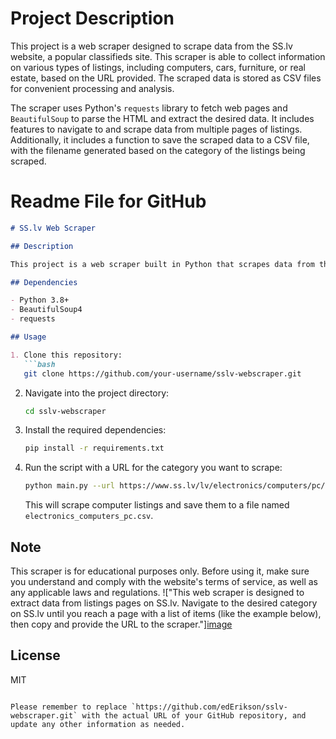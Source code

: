 # Project Description

This project is a web scraper designed to scrape data from the SS.lv website, a popular classifieds site. This scraper is able to collect information on various types of listings, including computers, cars, furniture, or real estate, based on the URL provided. The scraped data is stored as CSV files for convenient processing and analysis.

The scraper uses Python's `requests` library to fetch web pages and `BeautifulSoup` to parse the HTML and extract the desired data. It includes features to navigate to and scrape data from multiple pages of listings. Additionally, it includes a function to save the scraped data to a CSV file, with the filename generated based on the category of the listings being scraped.

# Readme File for GitHub

```markdown
# SS.lv Web Scraper

## Description

This project is a web scraper built in Python that scrapes data from the SS.lv website, a popular classifieds site. The scraper can fetch details from multiple categories of listings like computers, cars, furniture, real estate, etc. based on the URL provided. The scraped data is then saved in CSV format for further processing and analysis.

## Dependencies

- Python 3.8+
- BeautifulSoup4
- requests

## Usage

1. Clone this repository:
   ```bash
   git clone https://github.com/your-username/sslv-webscraper.git
   ```
2. Navigate into the project directory:
   ```bash
   cd sslv-webscraper
   ```
3. Install the required dependencies:
   ```bash
   pip install -r requirements.txt
   ```
4. Run the script with a URL for the category you want to scrape:
   ```bash
   python main.py --url https://www.ss.lv/lv/electronics/computers/pc/
   ```
   This will scrape computer listings and save them to a file named `electronics_computers_pc.csv`.

## Note

This scraper is for educational purposes only. Before using it, make sure you understand and comply with the website's terms of service, as well as any applicable laws and regulations.
!["This web scraper is designed to extract data from listings pages on SS.lv. Navigate to the desired category on SS.lv until you reach a page with a list of items (like the example below), then copy and provide the URL to the scraper."][image](https://github.com/edErikson/sslv-universal-scraper/assets/38958077/e811cb94-d703-4dd4-bd71-994be4ade670)

## License

MIT
```

Please remember to replace `https://github.com/edErikson/sslv-webscraper.git` with the actual URL of your GitHub repository, and update any other information as needed.
